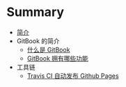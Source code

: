 # Summary

* [简介](index.md)
* GitBook 的简介
    * [什么是 GitBook](intro/intro.md)
    * [GitBook 拥有哪些功能](intro/features.md)
* 工具链
    * [Travis CI 自动发布 Github Pages](toolschain/travis-ci.md)
